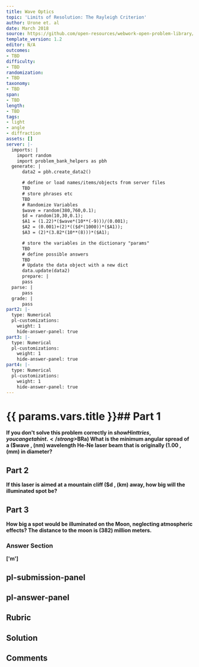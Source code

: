```yaml
---
title: Wave Optics
topic: 'Limits of Resolution: The Rayleigh Criterion'
author: Urone et. al
date: March 2018
source: https://github.com/open-resources/webwork-open-problem-library/tree/master/Contrib/BrockPhysics/College_Physics_Urone/27.Wave_Optics/Limits_of_Resolution_The_Rayleigh_Criterion/NU_U17-27-06-004.pg
template_version: 1.2
editor: N/A
outcomes:
- TBD
difficulty:
- TBD
randomization:
- TBD
taxonomy:
- TBD
span:
- TBD
length:
- TBD
tags:
- light
- angle
- diffraction
assets: []
server: |-
  imports: |
    import random
    import problem_bank_helpers as pbh
  generate: |
      data2 = pbh.create_data2()

      # define or load names/items/objects from server files
      TBD
      # store phrases etc
      TBD
      # Randomize Variables
      $wave = random(380,760,0.1);
      $d = random(10,30,0.1);
      $A1 = (1.22)*($wave*(10**(-9)))/(0.001);
      $A2 = (0.001)+(2)*(($d*(1000))*($A1));
      $A3 = (2)*(3.82*(10**(8)))*($A1);

      # store the variables in the dictionary "params"
      TBD
      # define possible answers
      TBD
      # Update the data object with a new dict
      data.update(data2)
      prepare: |
      pass
  parse: |
      pass
  grade: |
      pass
part2: |-
  type: Numerical
  pl-customizations:
    weight: 1
    hide-answer-panel: true
part3: |-
  type: Numerical
  pl-customizations:
    weight: 1
    hide-answer-panel: true
part4: |-
  type: Numerical
  pl-customizations:
    weight: 1
    hide-answer-panel: true
---
```


# {{ params.vars.title }}## Part 1 
<strong>If you don't solve this problem correctly in $showHint tries, you can get a hint.</strong>$BRa) What is the minimum angular spread of a ($wave , (nm) wavelength He-Ne laser beam that is originally (1.00 , (mm) in diameter? 
## Part 2 
If this laser is aimed at a mountain cliff ($d , (km) away, how big will the illuminated spot be? 
## Part 3 
How big a spot would be illuminated on the Moon, neglecting atmospheric effects? The distance to the moon is (382) million meters. 


### Answer Section 
['m']

## pl-submission-panel 


## pl-answer-panel 


## Rubric 


## Solution 


## Comments 



